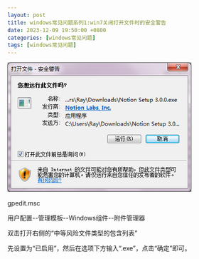 ```yaml
---
layout: post
title: windows常见问题系列1:win7关闭打开文件时的安全警告
date: 2023-12-09 19:50:00 +0800
categories: [windows常见问题]
tags: [windows常见问题]
---
```

![image](https://raw.githubusercontent.com/elesos/assets/master/os/win/win7/2023-12-09_09-10-37.png)

gpedit.msc 

用户配置--管理模板--Windows组件--附件管理器

双击打开右侧的“中等风险文件类型的包含列表”

先设置为“已启用”，然后在选项下方输入“.exe”，点击“确定”即可。